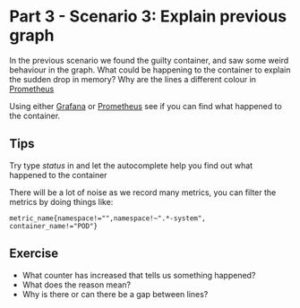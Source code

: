 # Part 3 - Scenario 3: Explain previous graph

In the previous scenario we found the guilty container, and saw some weird behaviour in the graph. What could be happening to the container to explain the sudden drop in memory? Why are the lines a different colour in [Prometheus](http://metrics.workshop.devops.beekeeper.rocks) 

Using either [Grafana](http://graphs.workshop.devops.beekeeper.rocks) or [Prometheus](http://metrics.workshop.devops.beekeeper.rocks) see if you can find what happened to the container.


## Tips
Try type _status_ in and let the autocomplete help you find out what happened to the container

There will be a lot of noise as we record many metrics, you can filter the metrics by doing things like:
    
    
    metric_name{namespace!="",namespace!~".*-system", container_name!="POD"}


## Exercise

- What counter has increased that tells us something happened?
- What does the reason mean?
- Why is there or can there be a gap between lines?
